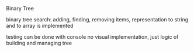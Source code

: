 Binary Tree

binary tree search: adding, finding, removing items, representation to string and to array is implemented

testing can be done with console
no visual implementation, just logic of building and managing tree
